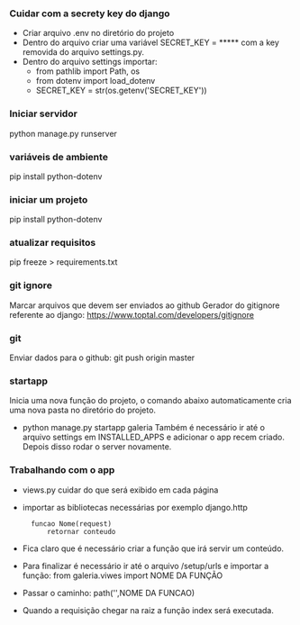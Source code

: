### Cuidar com a secrety key do django
- Criar arquivo .env no diretório do projeto
- Dentro do arquivo criar uma variável SECRET_KEY = ***** com a key removida do arquivo settings.py.
- Dentro do arquivo settings importar:
   * from pathlib import Path, os 
   * from dotenv import load_dotenv
   * SECRET_KEY = str(os.getenv('SECRET_KEY'))

### Iniciar servidor
python manage.py runserver

### variáveis de ambiente
pip install python-dotenv

### iniciar um projeto
pip install python-dotenv

### atualizar requisitos
pip freeze > requirements.txt

### git ignore
Marcar arquivos que devem ser enviados ao github
Gerador do gitignore referente ao django: https://www.toptal.com/developers/gitignore

### git
Enviar dados para o github: git push origin master

### startapp
Inicia uma nova função do projeto, o comando abaixo automaticamente cria uma nova pasta no diretório do projeto.
* python manage.py startapp galeria
Também é necessário ir até o arquivo settings em INSTALLED_APPS e adicionar o app recem criado. Depois disso rodar o server novamente.

### Trabalhando com o app
- views.py cuidar do que será exibido em cada página
- importar as bibliotecas necessárias por exemplo django.http

        funcao Nome(request)
            retornar conteudo
- Fica claro que é necessário criar a função que irá servir um conteúdo.
- Para finalizar é necessário ir até o arquivo /setup/urls e importar a função:
        from galeria.viwes import NOME DA FUNÇÃO
- Passar o caminho:
        path('',NOME DA FUNCAO)
- Quando a requisição chegar na raiz a função index será executada.